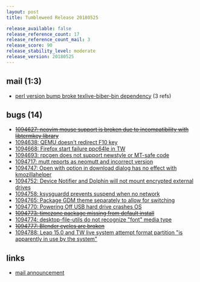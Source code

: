 ```yaml
---
layout: post
title: Tumbleweed Release 20180525

release_available: false
release_reference_count: 17
release_reference_count_mail: 3
release_score: 90
release_stability_level: moderate
release_version: 20180525
---
```


## mail (1:3)

- [perl version bump broke texlive-biber-bin dependency](https://lists.opensuse.org/opensuse-factory/2018-05/msg00405.html) (3 refs)

## bugs (14)

<!--more-->

- ~~[1094627: neovim mouse support is broken due to incompatibility with libtermkey library](https://bugzilla.opensuse.org/show_bug.cgi?id=1094627)~~
- [1094638: QEMU doesn't redirect F10 key](https://bugzilla.opensuse.org/show_bug.cgi?id=1094638)
- [1094668: Firefox start failure ppc64le in TW](https://bugzilla.opensuse.org/show_bug.cgi?id=1094668)
- [1094693: rpcgen does not support newstyle or MT-safe code](https://bugzilla.opensuse.org/show_bug.cgi?id=1094693)
- [1094717: mutt reports as neomutt and incorrect version](https://bugzilla.opensuse.org/show_bug.cgi?id=1094717)
- [1094747: Open with option in download dialog has no effect with kmozillahelper](https://bugzilla.opensuse.org/show_bug.cgi?id=1094747)
- [1094752: Device Notifier and Dolphin will not mount encrypted external drives](https://bugzilla.opensuse.org/show_bug.cgi?id=1094752)
- [1094758: ksysguardd prevents suspend when no network](https://bugzilla.opensuse.org/show_bug.cgi?id=1094758)
- [1094765: Package GDM theme separately to allow for switching](https://bugzilla.opensuse.org/show_bug.cgi?id=1094765)
- [1094770: Powering Off USB hard drive crashes OS](https://bugzilla.opensuse.org/show_bug.cgi?id=1094770)
- ~~[1094773: timezone package missing from default install](https://bugzilla.opensuse.org/show_bug.cgi?id=1094773)~~
- [1094774: desktop-file-utils do not recognize "font" media type](https://bugzilla.opensuse.org/show_bug.cgi?id=1094774)
- ~~[1094777: Blender cycles are broken](https://bugzilla.opensuse.org/show_bug.cgi?id=1094777)~~
- [1094788: Leap 15.0 and TW live system attempt format partition "is apparently in use by the system"](https://bugzilla.opensuse.org/show_bug.cgi?id=1094788)



## links

- [mail announcement](https://lists.opensuse.org/opensuse-factory/2018-05/msg00402.html)
